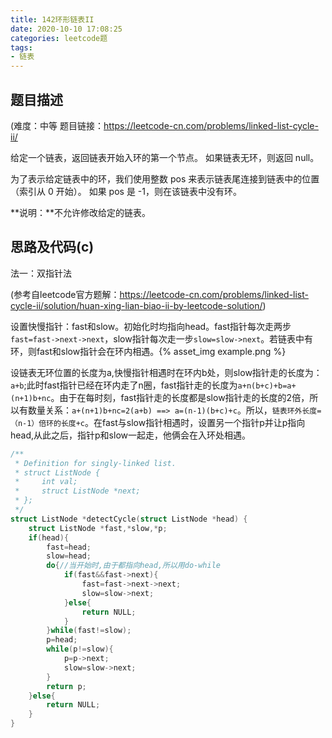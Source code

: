 ```yaml
---
title: 142环形链表II
date: 2020-10-10 17:08:25
categories: leetcode题
tags:
- 链表
---
```


## 题目描述

(难度：中等 题目链接：https://leetcode-cn.com/problems/linked-list-cycle-ii/

给定一个链表，返回链表开始入环的第一个节点。 如果链表无环，则返回 null。

为了表示给定链表中的环，我们使用整数 pos 来表示链表尾连接到链表中的位置（索引从 0 开始）。 如果 pos 是 -1，则在该链表中没有环。

**说明：**不允许修改给定的链表。<!--more-->

## 思路及代码(c)

法一：双指针法

(参考自leetcode官方题解：https://leetcode-cn.com/problems/linked-list-cycle-ii/solution/huan-xing-lian-biao-ii-by-leetcode-solution/)

设置快慢指针：fast和slow。初始化时均指向head。fast指针每次走两步`fast=fast->next->next`，slow指针每次走一步`slow=slow->next`。若链表中有环，则fast和slow指针会在环内相遇。{% asset_img example.png %}

设链表无环位置的长度为a,快慢指针相遇时在环内b处，则slow指针走的长度为：`a+b`;此时fast指针已经在环内走了n圈，fast指针走的长度为`a+n(b+c)+b=a+(n+1)b+nc`。由于在每时刻，fast指针走的长度都是slow指针走的长度的2倍，所以有数量关系：`a+(n+1)b+nc=2(a+b) ==> a=(n-1)(b+c)+c`。所以，`链表环外长度=（n-1）倍环的长度+c`。在fast与slow指针相遇时，设置另一个指针p并让p指向head,从此之后，指针p和slow一起走，他俩会在入环处相遇。

```c
/**
 * Definition for singly-linked list.
 * struct ListNode {
 *     int val;
 *     struct ListNode *next;
 * };
 */
struct ListNode *detectCycle(struct ListNode *head) {
    struct ListNode *fast,*slow,*p;
    if(head){
        fast=head;
        slow=head;
        do{//当开始时,由于都指向head,所以用do-while
            if(fast&&fast->next){
                fast=fast->next->next;
                slow=slow->next;
            }else{
                return NULL;
            }
        }while(fast!=slow);
        p=head;
        while(p!=slow){
            p=p->next;
            slow=slow->next;
        }
        return p;
    }else{
        return NULL;
    }
}
```

